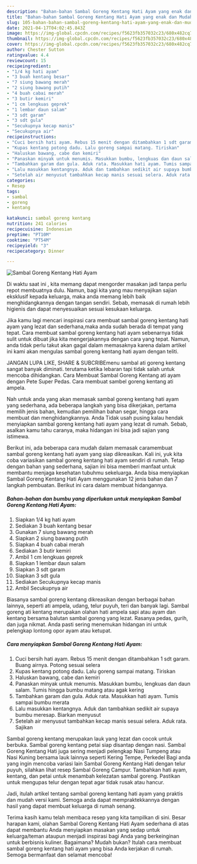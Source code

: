 ```yaml
---
description: "Bahan-bahan Sambal Goreng Kentang Hati Ayam yang enak dan Mudah Dibuat"
title: "Bahan-bahan Sambal Goreng Kentang Hati Ayam yang enak dan Mudah Dibuat"
slug: 105-bahan-bahan-sambal-goreng-kentang-hati-ayam-yang-enak-dan-mudah-dibuat
date: 2021-04-17T04:02:45.843Z
image: https://img-global.cpcdn.com/recipes/f5623fb357032c23/680x482cq70/sambal-goreng-kentang-hati-ayam-foto-resep-utama.jpg
thumbnail: https://img-global.cpcdn.com/recipes/f5623fb357032c23/680x482cq70/sambal-goreng-kentang-hati-ayam-foto-resep-utama.jpg
cover: https://img-global.cpcdn.com/recipes/f5623fb357032c23/680x482cq70/sambal-goreng-kentang-hati-ayam-foto-resep-utama.jpg
author: Chester Sutton
ratingvalue: 4.4
reviewcount: 15
recipeingredient:
- "1/4 kg hati ayam"
- "3 buah kentang besar"
- "7 siung bawang merah"
- "2 siung bawang putih"
- "4 buah cabai merah"
- "3 butir kemiri"
- "1 cm lengkuas geprek"
- "1 lembar daun salam"
- "3 sdt garam"
- "3 sdt gula"
- "Secukupnya kecap manis"
- "Secukupnya air"
recipeinstructions:
- "Cuci bersih hati ayam. Rebus 15 menit dengan ditambahkan 1 sdt garam. Buang airnya. Potong sesuai selera"
- "Kupas kentang potong dadu. Lalu goreng sampai matang. Tiriskan"
- "Haluskan bawang, cabe dan kemiri"
- "Panaskan minyak untuk menumis. Masukkan bumbu, lengkuas dan daun salam. Tumis hingga bumbu matang atau agak kering"
- "Tambahkan garam dan gula. Aduk rata. Masukkan hati ayam. Tumis sampai bumbu merata"
- "Lalu masukkan kentangnya. Aduk dan tambahkan sedikit air supaya bumbu meresap. Biarkan menyusut"
- "Setelah air menyusut tambahkan kecap manis sesuai selera. Aduk rata. Sajikan"
categories:
- Resep
tags:
- sambal
- goreng
- kentang

katakunci: sambal goreng kentang 
nutrition: 241 calories
recipecuisine: Indonesian
preptime: "PT10M"
cooktime: "PT54M"
recipeyield: "3"
recipecategory: Dinner

---
```



![Sambal Goreng Kentang Hati Ayam](https://img-global.cpcdn.com/recipes/f5623fb357032c23/680x482cq70/sambal-goreng-kentang-hati-ayam-foto-resep-utama.jpg)

Di waktu  saat ini , kita memang dapat mengorder masakan jadi tanpa perlu repot membuatnya dulu. Namun, bagi kita yang mau menyajikan sajian eksklusif kepada keluarga, maka anda memang lebih baik menghidangkannya dengan tangan sendiri. Sebab, memasak di rumah lebih higienis dan dapat menyesuaikan sesuai kesukaan keluarga.

Jika kamu lagi mencari inspirasi cara membuat sambal goreng kentang hati ayam yang lezat dan sederhana,maka anda sudah berada di tempat yang tepat. Cara membuat sambal goreng kentang hati ayam  sebenarnya tidak sulit untuk dibuat jika kita mengerjakannya dengan cara yang tepat. Namun, anda tidak perlu takut akan gagal dalam memasaknya 
karena dalam artikel ini kami akan mengulas sambal goreng kentang hati ayam dengan teliti.  

JANGAN LUPA LIKE, SHARE &amp; SUBCRIBEmenu sambal ati goreng kentang sangat banyak diminati. terutama ketika lebaran tapi tidak salah untuk mencoba dihidangkan. Cara Membuat Sambal Goreng Kentang ati ayam dengan Pete Super Pedas. Cara membuat sambel goreng kentang ati ampela.

Nah untuk anda yang akan memasak sambal goreng kentang hati ayam yang sederhana, ada beberapa langkah yang bisa dikerjakan, pertama memilih jenis bahan, kemudian pemilihan bahan segar, hingga cara membuat dan menghidangkannya. Anda Tidak usah pusing kalau hendak menyiapkan sambal goreng kentang hati ayam yang lezat di rumah. Sebab, asalkan kamu  tahu caranya, maka hidangan ini bisa jadi sajian yang istimewa.

Berikut ini, ada beberapa cara mudah dalam memasak caramembuat sambal goreng kentang hati ayam yang siap dikreasikan. Kali ini, yuk kita coba variasikan sambal goreng kentang hati ayam sendiri di rumah. Tetap dengan bahan yang sederhana, sajian ini bisa memberi manfaat untuk membantu menjaga kesehatan tubuhmu sekeluarga. Anda bisa menyiapkan Sambal Goreng Kentang Hati Ayam menggunakan 12 jenis bahan dan 7 langkah pembuatan. Berikut ini cara dalam membuat hidangannya.

<!--inarticleads1-->

##### Bahan-bahan dan bumbu yang diperlukan untuk menyiapkan Sambal Goreng Kentang Hati Ayam:

1. Siapkan 1/4 kg hati ayam
1. Sediakan 3 buah kentang besar
1. Gunakan 7 siung bawang merah
1. Siapkan 2 siung bawang putih
1. Siapkan 4 buah cabai merah
1. Sediakan 3 butir kemiri
1. Ambil 1 cm lengkuas geprek
1. Siapkan 1 lembar daun salam
1. Siapkan 3 sdt garam
1. Siapkan 3 sdt gula
1. Sediakan Secukupnya kecap manis
1. Ambil Secukupnya air


Biasanya sambal goreng kentang dikreasikan dengan berbagai bahan lainnya, seperti ati ampela, udang, telur puyuh, teri dan banyak lagi. Sambal goreng ati kentang merupakan olahan hati ampela sapi atau ayam dan kentang bersama balutan sambal goreng yang lezat. Rasanya pedas, gurih, dan juga nikmat. Anda pasti sering menemukan hidangan ini untuk pelengkap lontong opor ayam atau ketupat. 

<!--inarticleads2-->

##### Cara menyiapkan Sambal Goreng Kentang Hati Ayam:

1. Cuci bersih hati ayam. Rebus 15 menit dengan ditambahkan 1 sdt garam. Buang airnya. Potong sesuai selera
1. Kupas kentang potong dadu. Lalu goreng sampai matang. Tiriskan
1. Haluskan bawang, cabe dan kemiri
1. Panaskan minyak untuk menumis. Masukkan bumbu, lengkuas dan daun salam. Tumis hingga bumbu matang atau agak kering
1. Tambahkan garam dan gula. Aduk rata. Masukkan hati ayam. Tumis sampai bumbu merata
1. Lalu masukkan kentangnya. Aduk dan tambahkan sedikit air supaya bumbu meresap. Biarkan menyusut
1. Setelah air menyusut tambahkan kecap manis sesuai selera. Aduk rata. Sajikan


Sambal goreng kentang merupakan lauk yang lezat dan cocok untuk berbuka. Sambal goreng kentang petai siap disantap dengan nasi. Sambal Goreng Kentang Hati juga sering menjadi pelengkap Nasi Tumpeng atau Nasi Kuning bersama lauk lainnya seperti Kering Tempe, Perkedel Bagi anda yang ingin mencoba variasi lain Sambal Goreng Kentang Hati dengan telur puyuh, silahkan lihat resep Sambal Goreng Campur. Tambahkan hati ayam, kentang, dan petai untuk menambah kelezatan sambal goreng. Pastikan untuk mengupas telur dengan tepat agar tidak rusak atau hancur. 

Jadi, itulah artikel tentang  sambal goreng kentang hati ayam  yang praktis dan mudah versi kami. Semoga anda dapat mempraktekkannya dengan hasil yang dapat membuat keluarga di rumah senang. 

Terima kasih kamu telah membaca resep yang kita tampilkan di sini. Besar harapan kami, olahan  Sambal Goreng Kentang Hati Ayam sederhana di atas dapat membantu Anda menyiapkan masakan yang sedap untuk keluarga/teman ataupun menjadi inspirasi bagi Anda yang berkeinginan untuk berbisnis kuliner. Bagaimana? Mudah bukan? Itulah cara membuat sambal goreng kentang hati ayam yang bisa Anda kerjakan di rumah. Semoga bermanfaat dan selamat mencoba!

